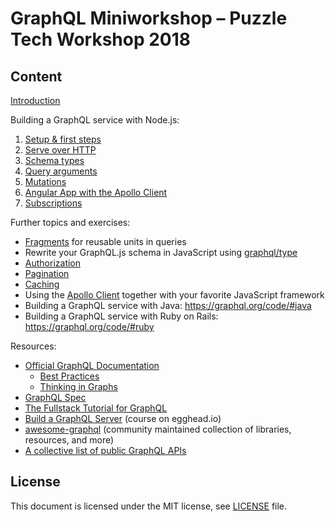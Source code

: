 # GraphQL Miniworkshop – Puzzle Tech Workshop 2018

## Content

[Introduction](https://slides.com/hupf/tws18-graphql/)

Building a GraphQL service with Node.js:

1. [Setup & first steps](01_setup.md)
1. [Serve over HTTP](02_express.md)
1. [Schema types](03_types.md)
1. [Query arguments](04_arguments.md)
1. [Mutations](05_mutations.md)
1. [Angular App with the Apollo Client](06_apollo.md)
1. [Subscriptions](07_subscriptions.md)

Further topics and exercises:

* [Fragments](https://graphql.github.io/learn/queries/#fragments) for reusable units in queries
* Rewrite your GraphQL.js schema in JavaScript using [graphql/type](https://graphql.github.io/graphql-js/type/)
* [Authorization](https://graphql.org/learn/authorization/)
* [Pagination](https://graphql.org/learn/pagination/)
* [Caching](https://graphql.org/learn/caching/)
* Using the [Apollo Client](https://www.apollographql.com/client) together with your favorite JavaScript framework
* Building a GraphQL service with Java: https://graphql.org/code/#java
* Building a GraphQL service with Ruby on Rails: https://graphql.org/code/#ruby

Resources:

* [Official GraphQL Documentation](https://graphql.org/learn/)
  * [Best Practices](https://graphql.org/learn/best-practices/)
  * [Thinking in Graphs](https://graphql.org/learn/thinking-in-graphs/)
* [GraphQL Spec](https://facebook.github.io/graphql/)
* [The Fullstack Tutorial for GraphQL](https://graphql.org/learn/)
* [Build a GraphQL Server](https://egghead.io/courses/build-a-graphql-server) (course on egghead.io)
* [awesome-graphql](https://github.com/chentsulin/awesome-graphql) (community maintained collection of libraries, resources, and more)
* [A collective list of public GraphQL APIs](https://github.com/APIs-guru/graphql-apis)

## License

This document is licensed under the MIT license, see [LICENSE](LICENSE) file.
